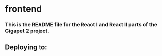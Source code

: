 # frontend

### This is the README file for the React I and React II parts of the Gigapet 2 project.  

## Deploying to:

